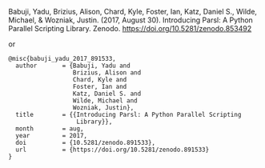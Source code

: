 Babuji, Yadu, Brizius, Alison, Chard, Kyle, Foster, Ian, Katz, Daniel S., Wilde, Michael, & Wozniak, Justin. (2017, August 30). Introducing Parsl: A Python Parallel Scripting Library. Zenodo. https://doi.org/10.5281/zenodo.853492

or

```{tex}
@misc{babuji_yadu_2017_891533,
  author       = {Babuji, Yadu and
                  Brizius, Alison and
                  Chard, Kyle and
                  Foster, Ian and
                  Katz, Daniel S. and
                  Wilde, Michael and
                  Wozniak, Justin},
  title        = {{Introducing Parsl: A Python Parallel Scripting 
                   Library}},
  month        = aug,
  year         = 2017,
  doi          = {10.5281/zenodo.891533},
  url          = {https://doi.org/10.5281/zenodo.891533}
}
```
